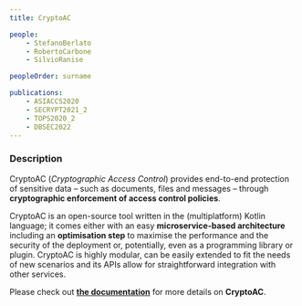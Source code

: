 ```yaml
---
title: CryptoAC

people:
    - StefanoBerlato
    - RobertoCarbone
    - SilvioRanise

peopleOrder: surname

publications:
    - ASIACCS2020
    - SECRYPT2021_2
    - TOPS2020_2
    - DBSEC2022
---
```


### Description

CryptoAC (*Cryptographic Access Control*) provides end-to-end protection of sensitive data – such as documents, files and messages – through **cryptographic enforcement of access control policies**.

CryptoAC is an open-source tool written in the (multiplatform) Kotlin language; it comes either with an easy **microservice-based architecture** including an **optimisation step** to maximise the performance and the security of the deployment or, potentially, even as a programming library or plugin. CryptoAC is highly modular, can be easily extended to fit the needs of new scenarios and its APIs allow for straightforward integration with other services.

Please check out [**the documentation**](https://cryptoac.readthedocs.io/en/latest/index.html) for more details on **CryptoAC**.